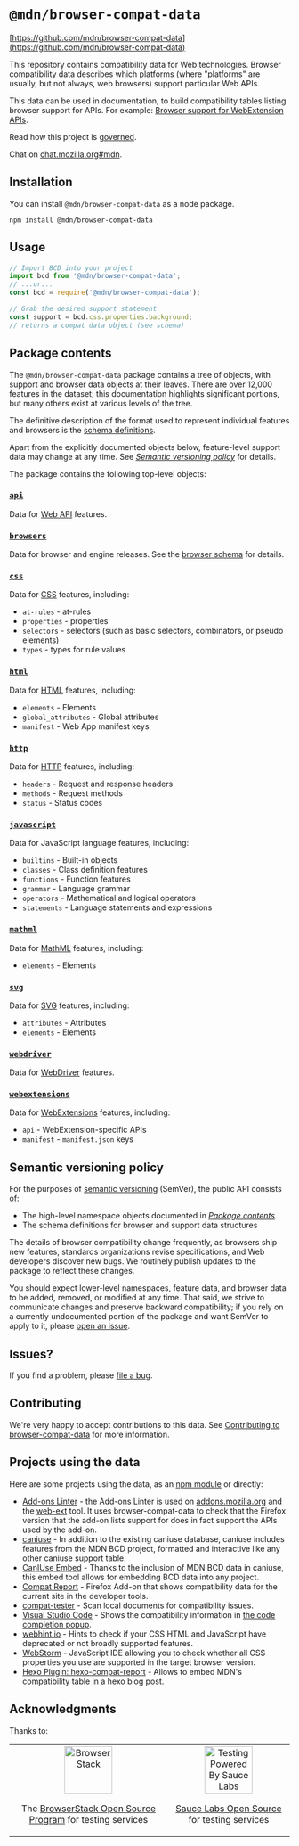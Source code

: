 # `@mdn/browser-compat-data`

[https://github.com/mdn/browser-compat-data](https://github.com/mdn/browser-compat-data)

This repository contains compatibility data for Web technologies.
Browser compatibility data describes which platforms (where "platforms" are
usually, but not always, web browsers) support particular Web APIs.

This data can be used in documentation, to build compatibility tables listing
browser support for APIs. For example:
[Browser support for WebExtension APIs](https://developer.mozilla.org/en-US/Add-ons/WebExtensions/Browser_support_for_JavaScript_APIs).

Read how this project is [governed](GOVERNANCE.md).

Chat on [chat.mozilla.org#mdn](https://chat.mozilla.org/#/room/#mdn:mozilla.org).

## Installation

You can install `@mdn/browser-compat-data` as a node package.

```
npm install @mdn/browser-compat-data
```

## Usage

```js
// Import BCD into your project
import bcd from '@mdn/browser-compat-data';
// ...or...
const bcd = require('@mdn/browser-compat-data');

// Grab the desired support statement
const support = bcd.css.properties.background;
// returns a compat data object (see schema)
```

## Package contents

The `@mdn/browser-compat-data` package contains a tree of objects, with support and browser data objects at their leaves. There are over 12,000 features in the dataset; this documentation highlights significant portions, but many others exist at various levels of the tree.

The definitive description of the format used to represent individual features and browsers is the [schema definitions](schemas/).

Apart from the explicitly documented objects below, feature-level support data may change at any time. See [_Semantic versioning policy_](#Semantic-versioning-policy) for details.

The package contains the following top-level objects:

### [`api`](api)

Data for [Web API](https://developer.mozilla.org/en-US/docs/Web/API) features.

### [`browsers`](browsers)

Data for browser and engine releases. See the [browser schema](schemas/browsers-schema.md) for details.

### [`css`](css)

Data for [CSS](https://developer.mozilla.org/en-US/docs/Web/CSS) features, including:

- `at-rules` - at-rules
- `properties` - properties
- `selectors` - selectors (such as basic selectors, combinators, or pseudo elements)
- `types` - types for rule values

### [`html`](html)

Data for [HTML](https://developer.mozilla.org/en-US/docs/Web/HTML) features, including:

- `elements` - Elements
- `global_attributes` - Global attributes
- `manifest` - Web App manifest keys

### [`http`](http)

Data for [HTTP](https://developer.mozilla.org/en-US/docs/Web/HTTP) features, including:

- `headers` - Request and response headers
- `methods` - Request methods
- `status` - Status codes

### [`javascript`](javascript)

Data for JavaScript language features, including:

- `builtins` - Built-in objects
- `classes` - Class definition features
- `functions` - Function features
- `grammar` - Language grammar
- `operators` - Mathematical and logical operators
- `statements` - Language statements and expressions

### [`mathml`](mathml)

Data for [MathML](https://developer.mozilla.org/en-US/docs/Web/MathML) features, including:

- `elements` - Elements

### [`svg`](svg)

Data for [SVG](https://developer.mozilla.org/en-US/docs/Web/SVG) features, including:

- `attributes` - Attributes
- `elements` - Elements

### [`webdriver`](webdriver)

Data for [WebDriver](https://developer.mozilla.org/en-US/docs/Web/WebDriver) features.

### [`webextensions`](webextensions)

Data for [WebExtensions](https://developer.mozilla.org/en-US/Add-ons/WebExtensions) features, including:

- `api` - WebExtension-specific APIs
- `manifest` - `manifest.json` keys

## Semantic versioning policy

For the purposes of [semantic versioning](https://semver.org/) (SemVer), the public API consists of:

- The high-level namespace objects documented in [_Package contents_](#Package-contents)
- The schema definitions for browser and support data structures

The details of browser compatibility change frequently, as browsers ship new features, standards organizations revise specifications, and Web developers discover new bugs. We routinely publish updates to the package to reflect these changes.

You should expect lower-level namespaces, feature data, and browser data to be added, removed, or modified at any time. That said, we strive to communicate changes and preserve backward compatibility; if you rely on a currently undocumented portion of the package and want SemVer to apply to it, please [open an issue](https://github.com/mdn/browser-compat-data/issues).

## Issues?

If you find a problem, please [file a bug](https://github.com/mdn/browser-compat-data/issues/new).

## Contributing

We're very happy to accept contributions to this data. See [Contributing to browser-compat-data](/docs/contributing.md) for more information.

## Projects using the data

Here are some projects using the data, as an [npm module](https://www.npmjs.com/browse/depended/@mdn/browser-compat-data) or directly:

- [Add-ons Linter](https://github.com/mozilla/addons-linter) - the Add-ons Linter is used on [addons.mozilla.org](https://addons.mozilla.org/) and the [web-ext](https://github.com/mozilla/web-ext/) tool. It uses browser-compat-data to check that the Firefox version that the add-on lists support for does in fact support the APIs used by the add-on.
- [caniuse](https://caniuse.com/) - In addition to the existing caniuse database, caniuse includes features from the MDN BCD project, formatted and interactive like any other caniuse support table.
- [CanIUse Embed](https://caniuse.bitsofco.de/) - Thanks to the inclusion of MDN BCD data in caniuse, this embed tool allows for embedding BCD data into any project.
- [Compat Report](https://addons.mozilla.org/en-US/firefox/addon/compat-report/) - Firefox Add-on that shows compatibility data for the current site in the developer tools.
- [compat-tester](https://github.com/SphinxKnight/compat-tester) - Scan local documents for compatibility issues.
- [Visual Studio Code](https://code.visualstudio.com) - Shows the compatibility information in [the code completion popup](https://code.visualstudio.com/updates/v1_25#_improved-accuracy-of-browser-compatibility-data).
- [webhint.io](https://webhint.io/docs/user-guide/hints/hint-compat-api/) - Hints to check if your CSS HTML and JavaScript have deprecated or not broadly supported features.
- [WebStorm](https://www.jetbrains.com/webstorm/whatsnew/#v2019-1-html-and-css) - JavaScript IDE allowing you to check whether all CSS properties you use are supported in the target browser version.
- [Hexo Plugin: hexo-compat-report](https://github.com/TimDaub/hexo-compat-report) - Allows to embed MDN's compatibility table in a hexo blog post.

## Acknowledgments

Thanks to:

<table>
  <tr align="center">
    <td>
      <img
        src="https://user-images.githubusercontent.com/498917/52569900-852b3080-2e12-11e9-9bd0-f1e256b13e53.png"
        height="86"
        alt="BrowserStack"
      />
      <p>
        The
        <a href="https://www.browserstack.com/open-source"
          >BrowserStack Open Source Program</a
        >
        for testing services
      </p>
    </td>
    <td>
      <img
        src="https://opensource.saucelabs.com/images/opensauce/powered-by-saucelabs-badge-white.png?sanitize=true"
        height="86"
        alt="Testing Powered By Sauce Labs"
      />
      <p>
        <a href="https://opensource.saucelabs.com/">Sauce Labs Open Source</a
        >
        for testing services
      </p>
    </td>
  </tr>
</table>
